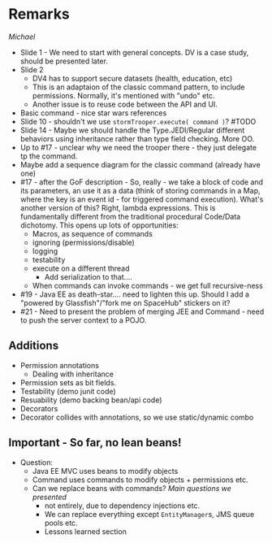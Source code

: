 # Remarks 
_Michael_
* Slide 1 - We need to start with general concepts. DV is a case study, should be presented later.
* Slide 2  
    * DV4 has to support secure datasets (health, education, etc)
    * This is an adaptaion of the classic command pattern, to include permissions. Normally, it's mentioned with "undo" etc.
    * Another issue is to reuse code between the API and UI.
* Basic command - nice star wars references
* Slide 10 - shouldn't we use `stormTrooper.execute( command )`? #TODO
* Slide 14 - Maybe we should handle the Type.JEDI/Regular different behaviors using inheritance rather than type field checking. More OO.
* Up to #17 - unclear why we need the trooper there - they just delegate tp the command. 
* Maybe add a sequence diagram for the classic command (already have one)
* #17 - after the GoF description - So, really - we take a block of code and its parameters, an use it as a data (think of storing commands in a Map, where the key is an event id - for triggered command execution). What's another version of this? Right, lambda expressions. This is fundamentally different from the traditional procedural Code/Data dichotomy. This opens up lots of opportunities:
    - Macros, as sequence of commands
    - ignoring (permissions/disable)
    - logging
    - testability
    - execute on a different thread
        + Add serialization to that....
    - When commands can invoke commands - we get full recursive-ness
* #19 - Java EE as death-star.... need to lighten this up. Should I add a "powered by Glassfish"/"fork me on SpaceHub" stickers on it?
* #21 - Need to present the problem of merging JEE and Command - need to push the server context to a POJO.

## Additions
- Permission annotations
    + Dealing with inheritance
- Permission sets as bit fields.
- Testability (demo junit code)
- Resuability (demo backing bean/api code)
- Decorators
- Decorator collides with annotations, so we use static/dynamic combo

## Important - So far, no lean beans!
- Question:
    + Java EE MVC uses beans to modify objects
    + Command uses commands to modify objects + permissions etc.
    + Can we replace beans with commands? *Main questions we presented*
        * not entirely, due to dependency injections etc.
        * We can replace everything except `EntityManager`s, JMS queue pools etc.
        * Lessons learned section


